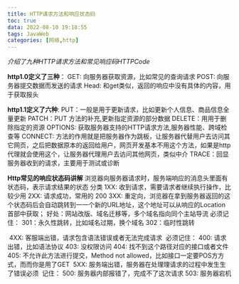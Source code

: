 ```yaml
---
title: HTTP请求方法和响应状态码
toc: true
data: 2022-08-10 19:18:55
tags: JavaWeb
categories: [网络,http]
---
```


*介绍了九种HTTP请求方法和常见响应码HTTPCode* <!--more-->

**http1.0定义了三种**：
		GET: 向服务器获取资源，⽐如常⻅的查询请求
		POST: 向服务器提交数据而发送的请求
		Head: 和get类似，返回的响应中没有具体的内容，用于获取报头

**http1.1定义了六种**:
		PUT：⼀般是用于更新请求，比如更新个人信息、商品信息全量更新
		PATCH：PUT ⽅法的补充,更新指定资源的部分数据
		DELETE：⽤用于删除指定的资源
		OPTIONS: 获取服务器支持的HTTP请求方法,服务器性能、跨域检查等
		CONNECT: 方法的作用就是把服务器作为跳板，让服务器代替用户去访问其它网页，之后把数据原本的返回给用户，网页开发基本不用这个方法，如果是http代理就会使⽤这个，让服务器代理用户去访问其他网页，类似中介
		TRACE：回显服务器收到的请求，主要用于测试或诊断

**Http常见的响应状态码讲解**
		浏览器向服务器请求时，服务端响应的消息头里面有状态码，表示请求结果的状态
		分类
				1XX: 收到请求，需要请求者继续执行操作，比较少用
				2XX: 请求成功，常用的 200
				3XX: 重定向，浏览器在拿到服务器返回的这个状态码后会自动跳转到⼀一个新的URL地址，这个地址可以从响应的Location首部中获取；
						好处：⽹站改版、域名迁移等，多个域名指向同个主站导流
						必须记住： 301：永久性跳转，比如域名过期，换个域名 302：临时性跳转

​		4XX: 客服端出错，请求包含语法错误或者无法完成请求
​						必须记住： 400: 请求出错，比如语法协议 403: 没权限访问 404: 找不到这个路径对应的接口或者文件 405: 不允许此方法进行提交，Method not allowed，比如接口一定要POS⽅方式，⽽而你是用了GET
​				5XX: 服务端出错，服务器在处理理请求的过程中发⽣生了错误必须
​						记住： 500: 服务器内部报错了，完成不了这次请求 503: 服务器宕机